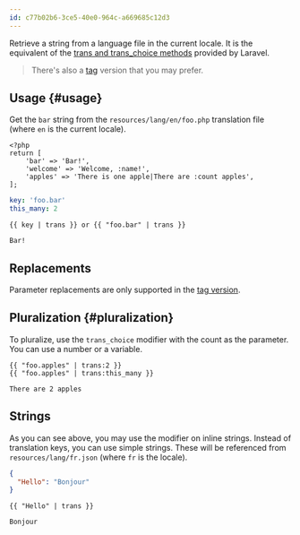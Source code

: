 ```yaml
---
id: c77b02b6-3ce5-40e0-964c-a669685c12d3
---
```

Retrieve a string from a language file in the current locale. It is the equivalent of the [trans and trans_choice methods](https://laravel.com/docs/6.x/localization) provided by Laravel.

> There's also a [tag](/tags/trans) version that you may prefer.

## Usage {#usage}

Get the `bar` string from the `resources/lang/en/foo.php` translation file (where `en` is the current locale).

``` .language-php
<?php
return [
    'bar' => 'Bar!',
    'welcome' => 'Welcome, :name!',
    'apples' => 'There is one apple|There are :count apples',
];
```

``` yaml
key: 'foo.bar'
this_many: 2
```

```
{{ key | trans }} or {{ "foo.bar" | trans }}
```

``` .language-output
Bar!
```

## Replacements

Parameter replacements are only supported in the [tag version](/tags/trans).

## Pluralization {#pluralization}

To pluralize, use the `trans_choice` modifier with the count as the parameter. You can use a number or a variable.

```
{{ "foo.apples" | trans:2 }}
{{ "foo.apples" | trans:this_many }}
```

``` .language-output
There are 2 apples
```

## Strings

As you can see above, you may use the modifier on inline strings. Instead of translation keys, you can use simple strings.
These will be referenced from `resources/lang/fr.json` (where `fr` is the locale).

``` json
{
  "Hello": "Bonjour"
}
```

```
{{ "Hello" | trans }}
```

``` output
Bonjour
```
